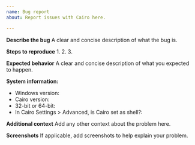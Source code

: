 ```yaml
---
name: Bug report
about: Report issues with Cairo here.

---
```


**Describe the bug**
A clear and concise description of what the bug is.

**Steps to reproduce**
1. 
2. 
3. 

**Expected behavior**
A clear and concise description of what you expected to happen.

**System information:**
 - Windows version: 
 - Cairo version: 
 - 32-bit or 64-bit: 
 - In Cairo Settings > Advanced, is Cairo set as shell?: 

**Additional context**
Add any other context about the problem here.

**Screenshots**
If applicable, add screenshots to help explain your problem.

